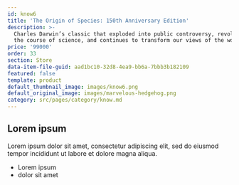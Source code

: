```yaml
---
id: know6
title: 'The Origin of Species: 150th Anniversary Edition'
description: >-
  Charles Darwin’s classic that exploded into public controversy, revolutionized
  the course of science, and continues to transform our views of the world.
price: '99000'
order: 33
section: Store
data-item-file-guid: aad1bc10-32d8-4ea9-bb6a-7bbb3b182109
featured: false
template: product
default_thumbnail_image: images/know6.png
default_original_image: images/marvelous-hedgehog.png
category: src/pages/category/know.md
---
```

## Lorem ipsum
Lorem ipsum dolor sit amet, consectetur adipiscing elit, sed do eiusmod tempor incididunt ut labore et dolore magna aliqua.
- Lorem ipsum
- dolor sit amet